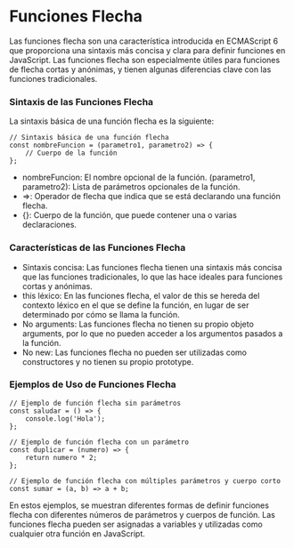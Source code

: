 # Funciones Flecha
Las funciones flecha son una característica introducida en ECMAScript 6 que proporciona una sintaxis más concisa y clara para definir funciones en JavaScript. Las funciones flecha son especialmente útiles para funciones de flecha cortas y anónimas, y tienen algunas diferencias clave con las funciones tradicionales.

### Sintaxis de las Funciones Flecha
La sintaxis básica de una función flecha es la siguiente:

```
// Sintaxis básica de una función flecha
const nombreFuncion = (parametro1, parametro2) => {
    // Cuerpo de la función
};
```

- nombreFuncion: El nombre opcional de la función.
(parametro1, parametro2): Lista de parámetros opcionales de la función.
- =>: Operador de flecha que indica que se está declarando una función flecha.
- {}: Cuerpo de la función, que puede contener una o varias declaraciones.

### Características de las Funciones Flecha
- Sintaxis concisa: Las funciones flecha tienen una sintaxis más concisa que las funciones tradicionales, lo que las hace ideales para funciones cortas y anónimas.
- this léxico: En las funciones flecha, el valor de this se hereda del contexto léxico en el que se define la función, en lugar de ser determinado por cómo se llama la función.
- No arguments: Las funciones flecha no tienen su propio objeto arguments, por lo que no pueden acceder a los argumentos pasados a la función.
- No new: Las funciones flecha no pueden ser utilizadas como constructores y no tienen su propio prototype.

### Ejemplos de Uso de Funciones Flecha

```
// Ejemplo de función flecha sin parámetros
const saludar = () => {
    console.log('Hola');
};

// Ejemplo de función flecha con un parámetro
const duplicar = (numero) => {
    return numero * 2;
};

// Ejemplo de función flecha con múltiples parámetros y cuerpo corto
const sumar = (a, b) => a + b;
```
En estos ejemplos, se muestran diferentes formas de definir funciones flecha con diferentes números de parámetros y cuerpos de función. Las funciones flecha pueden ser asignadas a variables y utilizadas como cualquier otra función en JavaScript.